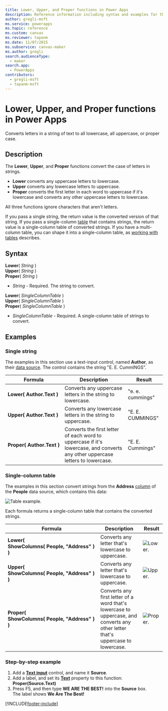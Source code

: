 ```yaml
---
title: Lower, Upper, and Proper functions in Power Apps
description: Reference information including syntax and examples for the Lower, Upper, and Proper functions in Power Apps.
author: gregli-msft
ms.service: powerapps
ms.topic: reference
ms.custom: canvas
ms.reviewer: tapanm
ms.date: 11/07/2015
ms.subservice: canvas-maker
ms.author: gregli
search.audienceType: 
  - maker
search.app: 
  - PowerApps
contributors:
  - gregli-msft
  - tapanm-msft
---
```

# Lower, Upper, and Proper functions in Power Apps
Converts letters in a string of text to all lowercase, all uppercase, or proper case.

## Description
The **Lower**, **Upper**, and **Proper** functions convert the case of letters in strings.

* **Lower** converts any uppercase letters to lowercase.
* **Upper** converts any lowercase letters to uppercase.
* **Proper** converts the first letter in each word to uppercase if it's lowercase and converts any other uppercase letters to lowercase.

All three functions ignore characters that aren't letters.

If you pass a single string, the return value is the converted version of that string.  If you pass a single-column [table](../working-with-tables.md) that contains strings, the return value is a single-column table of converted strings. If you have a multi-column table, you can shape it into a single-column table, as [working with tables](../working-with-tables.md) describes.

## Syntax
**Lower**( *String* )<br>**Upper**( *String* )<br>**Proper**( *String* )

* *String* - Required. The string to convert.

**Lower**( *SingleColumnTable* )<br>**Upper**( *SingleColumnTable* )<br>**Proper**( *SingleColumnTable* )

* *SingleColumnTable* - Required. A single-column table of strings to convert.

## Examples
### Single string
The examples in this section use a text-input control, named **Author**, as their [data source](../working-with-data-sources.md). The control contains the string "E. E. CummINGS".

| Formula | Description | Result |
| --- | --- | --- |
| **Lower(&nbsp;Author.Text&nbsp;)** |Converts any uppercase letters in the string to lowercase. |"e. e. cummings" |
| **Upper(&nbsp;Author.Text&nbsp;)** |Converts any lowercase letters in the string to uppercase. |"E. E. CUMMINGS" |
| **Proper(&nbsp;Author.Text&nbsp;)** |Converts the first letter of each word to uppercase if it's lowercase, and converts any other uppercase letters to lowercase. |"E. E. Cummings" |

### Single-column table
The examples in this section convert strings from the **Address** [column](../working-with-tables.md#columns) of the **People** data source, which contains this data:

![Table example.](media/function-lower-upper-proper/people-table.png)

Each formula returns a single-column table that contains the converted strings.

| Formula | Description | Result |
| --- | --- | --- |
| **Lower( ShowColumns(&nbsp;People,&nbsp;"Address"&nbsp;) )** |Converts any letter that's lowercase to uppercase. | ![Lower.](media/function-lower-upper-proper/people-table-lower.png) |
| **Upper( ShowColumns(&nbsp;People,&nbsp;"Address"&nbsp;) )** |Converts any letter that's lowercase to uppercase. |![Upper.](media/function-lower-upper-proper/people-table-upper.png) |
| **Proper( ShowColumns(&nbsp;People,&nbsp;"Address"&nbsp;) )** |Converts any first letter of a word that's lowercase to uppercase, and converts any other letter that's uppercase to lowercase. |![Proper.](media/function-lower-upper-proper/people-table-proper.png) |

### Step-by-step example
1. Add a **[Text input](../controls/control-text-input.md)** control, and name it **Source**.
2. Add a label, and set its **[Text](../controls/properties-core.md)** property to this function:<br>**Proper(Source.Text)**
3. Press F5, and then type **WE ARE THE BEST!** into the **Source** box.<br>The label shows **We Are The Best!**



[!INCLUDE[footer-include](../../../includes/footer-banner.md)]